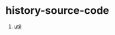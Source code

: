 # history-source-code
1. [util](https://github.com/ChunchunIsMe/history-source-code/blob/master/util.md 'util')